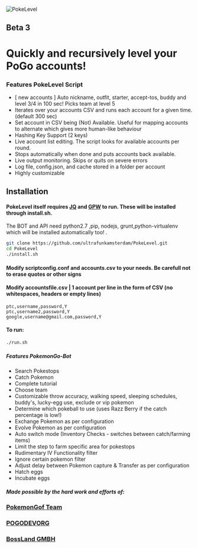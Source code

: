 
![PokeLevel](http://i.imgur.com/XHKPxy3.pngg)


## **Beta 3**
# **Quickly and recursively level your PoGo accounts!**

### Features PokeLevel Script
 * [  new accounts ] Auto nickname, outfit, starter, accept-tos, buddy and level 3/4 in 100 sec! Picks team at level 5
 * Iterates over your accounts CSV and runs each account for a given time. (default 300 sec)
 * Set account in CSV being (Not) Available. Useful for mapping accounts to alternate which gives more human-like behaviour
 * Hashing Key Support (2 keys)
 * Live account list editing. The script looks for available accounts per round.
 * Stops automatically when done and puts accounts back available.
 * Live output monitoring. Skips or quits on severe errors
 * Log file, config.json, and cache stored in a  folder per account
 * Highly customizable

## Installation
 
#### PokeLevel itself requires [JQ](https://stedolan.github.io/jq/) and [GPW](https://packages.debian.org/gpw) to run. These will be installed through install.sh.
The BOT and API need python2.7 ,pip, nodejs, grunt,python-virtualenv which will be installed automatically too!
.
``` bash
git clone https://github.com/ultrafunkamsterdam/PokeLevel.git
cd PokeLevel
./install.sh
```

#### Modify scriptconfig.conf and accounts.csv to your needs. Be carefull not to erase quotes or other signs
#### Modify accountsfile.csv | 1 account per line in the form of CSV (no whitespaces, headers or empty lines)
```
ptc,username,password,Y
ptc,username2,password,Y
google,username@gmail.com,password,Y
```
#### To run:
```bash
./run.sh
```

##### Features PokemonGo-Bot
* Search Pokestops
* Catch Pokemon
* Complete tutorial
* Choose team
* Customizable throw accuracy, walking speed, sleeping schedules, buddy's, lucky-egg use, exclude or vip pokemon
* Determine which pokeball to use (uses Razz Berry if the catch percentage is low!)
* Exchange Pokemon as per configuration
* Evolve Pokemon as per configuration
* Auto switch mode (Inventory Checks - switches between catch/farming items)
* Limit the step to farm specific area for pokestops
* Rudimentary IV Functionality filter
* Ignore certain pokemon filter
* Adjust delay between Pokemon capture & Transfer as per configuration
* Hatch eggs
* Incubate eggs

##### Made possible by the hard work and efforts of: 
### [PokemonGof Team ](https://github.com/PokemonGoF)
### [POGODEVORG](https://github.com/pogodevorg)
### [BossLand GMBH](https://www.bossland-gmbh.com)

